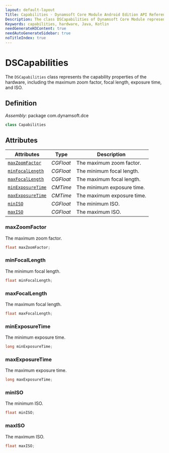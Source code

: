 ```yaml
---
layout: default-layout
Title: Capabilities - Dynamsoft Core Module Android Edition API Reference
Description: The class DSCapabilities of Dynamsoft Core Module represents the capability properties of the hardware, including the maximum zoom factor, focal length, exposure time, and ISO.
Keywords: capabilities, hardware, Java, Kotlin
needGenerateH3Content: true
needAutoGenerateSidebar: true
noTitleIndex: true
---
```


# DSCapabilities

The `DSCapabilities` class represents the capability properties of the hardware, including the maximum zoom factor, focal length, exposure time, and ISO.

## Definition

*Assembly:* package com.dynamsoft.dce

```java
class Capabilities
```

## Attributes

| Attributes | Type | Description |
| ---------- | ---- | ----------- |
| [`maxZoomFactor`](#maxzoomfactor) | *CGFloat* | The maximum zoom factor. |
| [`minFocalLength`](#minfocallength) | *CGFloat* | The minimum focal length. |
| [`maxFocalLength`](#maxfocallength) | *CGFloat* | The maximum focal length. |
| [`minExposureTime`](#minexposuretime) | *CMTime* | The minimum exposure time. |
| [`maxExposureTime`](#maxexposuretime) | *CMTime* | The maximum exposure time. |
| [`minISO`](#miniso) | *CGFloat* | The minimum ISO. |
| [`maxISO`](#maxiso) | *CGFloat* | The maximum ISO. |

### maxZoomFactor

The maximum zoom factor.

```java
float maxZoomFactor;
```

### minFocalLength

The minimum focal length.

```java
float minFocalLength;
```

### maxFocalLength

The maximum focal length.

```java
float maxFocalLength;
```

### minExposureTime

The minimum exposure time.

```java
long minExposureTime;
```

### maxExposureTime

The maximum exposure time.

```java
long maxExposureTime;
```

### minISO

The minimum ISO.

```java
float minISO;
```

### maxISO

The maximum ISO.

```java
float maxISO;
```
